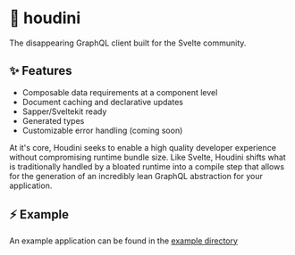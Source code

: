 # 🎩 houdini

The disappearing GraphQL client built for the Svelte community.

## ✨ Features

- Composable data requirements at a component level
- Document caching and declarative updates
- Sapper/Sveltekit ready
- Generated types 
- Customizable error handling (coming soon)

At it's core, Houdini seeks to enable a high quality developer experience
without compromising runtime bundle size. Like Svelte, Houdini shifts what is 
traditionally handled by a bloated runtime into a compile step that allows 
for the generation of an incredibly lean GraphQL abstraction for your application.

## ⚡ Example

An example application can be found in the <a href='./example'>example directory</a>

